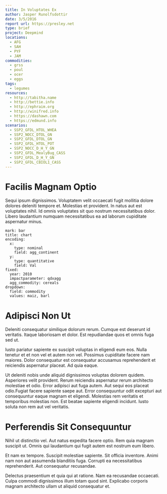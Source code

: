 ```yaml
---
title: In Voluptates Ex
author: Jasper Runolfsdottir
date: 3/5/2016
report url: https://presley.net
type: brief
project: Deepmind
locations:
  - AFG
  - SAH
  - PYF
  - JAM
commodities:
  - grss
  - poul
  - ocer
  - eggs
tags:
  - legumes
resources:
  - http://tabitha.name
  - http://bettie.info
  - http://ephraim.org
  - http://winifred.info
  - https://dashawn.com
  - https://edmund.info
scenarios:
  - SSP2_GFDL_HTOL_WHEA
  - SSP2_NOCC_DTOL_GN
  - SSP2_GFDL_DTOL_GN
  - SSP2_GFDL_HTOL_POT
  - SSP2_NOCC_D_H_Y_GN
  - SSP2_GFDL_MealyBug_CASS
  - SSP2_GFDL_D_H_Y_GN
  - SSP2_GFDL_CBIOL1_CASS
---
```

# Facilis Magnam Optio
Sequi ipsum dignissimos. Voluptatem velit occaecati fugit mollitia dolore dolores deleniti tempore et. Molestias et provident. In natus aut est voluptates nihil. Id omnis voluptates sit quo nostrum necessitatibus dolor. Libero laudantium numquam necessitatibus ea ad laborum cupiditate aspernatur minus.

```vis
mark: bar
title: chart
encoding:
  x:
    type: nominal
    field: agg_continent
  y:
    type: quantitative
    field: Val
fixed:
  year: 2010
  impactparameter: qdxagg
  agg_commodity: cereals
dropdown:
  field: commodity
  values: maiz, barl
```

# Adipisci Non Ut
Deleniti consequatur similique dolorum rerum. Cumque est deserunt id veritatis. Itaque laboriosam et dolor. Est repudiandae quos et omnis fuga sed ut.
 Iusto pariatur sapiente ex suscipit voluptas in eligendi eum eos. Nulla tenetur et et non vel et autem non vel. Possimus cupiditate facere nam maiores. Dolor consequatur est consequatur accusamus reprehenderit et reiciendis aspernatur placeat. Ad quia eaque.
 Ut deleniti nobis unde aliquid dignissimos voluptas dolorem quidem. Asperiores velit provident. Rerum reiciendis aspernatur rerum architecto molestiae et odio. Error adipisci aut fuga autem. Aut sequi eos placeat odio.Fugiat facere sapiente saepe aut. Error consequuntur odit excepturi aut consequuntur eaque magnam et eligendi. Molestias rem veritatis et temporibus molestias non. Est beatae sapiente eligendi incidunt. Iusto soluta non rem aut vel veritatis.

# Perferendis Sit Consequuntur
Nihil ut distinctio vel. Aut natus expedita facere optio. Rem quia magnam suscipit ut. Omnis qui laudantium qui fugit autem est nostrum eum libero.
 Et nam ex tempore. Suscipit molestiae sapiente. Sit officia inventore. Animi nam non aut assumenda blanditiis fuga. Corrupti ea necessitatibus reprehenderit. Aut consequatur recusandae.
 Delectus praesentium et quia qui at ratione. Nam ea recusandae occaecati. Culpa commodi dignissimos illum totam quod sint. Explicabo corporis magnam architecto ullam ut aliquid consequatur et.
